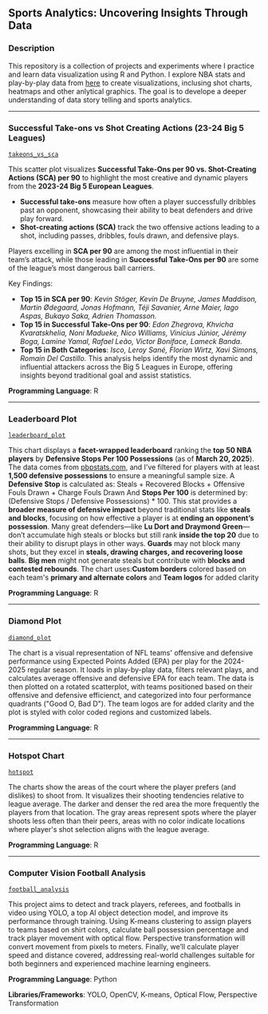 ## Sports Analytics: Uncovering Insights Through Data

### Description
This repository is a collection of projects and experiments where I practice and learn data visualization using R and Python. I explore NBA stats and play-by-play data from [here](https://github.com/shufinskiy/nba_data) to create visualizations, inclusing shot charts, heatmaps and other anlytical graphics. The goal is to develope a deeper understanding of data story telling and sports analytics.

---

### Successful Take-ons vs Shot Creating Actions (23-24 Big 5 Leagues)
[`takeons_vs_sca`](https://github.com/danieloyasodun/sports-data-visualization/blob/main/worldfootballr/takeons_vs_sca/big_5_creative.RR)

This scatter plot visualizes **Successful Take-Ons per 90 vs. Shot-Creating Actions (SCA) per 90** to highlight the most creative and dynamic players from the **2023-24 Big 5 European Leagues**.
  - **Successful take-ons** measure how often a player successfully dribbles past an opponent, showcasing their ability to beat defenders and drive play forward.
  - **Shot-creating actions (SCA)** track the two offensive actions leading to a shot, including passes, dribbles, fouls drawn, and defensive plays.

Players excelling in **SCA per 90** are among the most influential in their team’s attack, while those leading in **Successful Take-Ons per 90** are some of the league’s most dangerous ball carriers.

Key Findings:
  - **Top 15 in SCA per 90**: *Kevin Stöger, Kevin De Bruyne, James Maddison, Martin Ødegaard, Jonas Hofmann, Téji Savanier, Arne Maier, Iago Aspas, Bukayo Saka, Adrien Thomasson.*
  - **Top 15 in Successful Take-Ons per 90**: *Edon Zhegrova, Khvicha Kvaratskhelia, Noni Madueke, Nico Williams, Vinícius Júnior, Jérémy Boga, Lamine Yamal, Rafael Leão, Victor Boniface, Lameck Banda.*
  - **Top 15 in Both Categories**: *Isco, Leroy Sané, Florian Wirtz, Xavi Simons, Romain Del Castillo.*
This analysis helps identify the most dynamic and influential attackers across the Big 5 Leagues in Europe, offering insights beyond traditional goal and assist statistics.

**Programming Language**: R

---

### Leaderboard Plot
[`leaderboard_plot`](https://github.com/danieloyasodun/sports-data-visualization/blob/main/leaderboard_plot/leaderboard.R)

This chart displays a **facet-wrapped leaderboard** ranking the **top 50 NBA players** by **Defensive Stops Per 100 Possessions** (as of **March 20, 2025**). The data comes from [pbpstats.com](https://pbpstats.com), and I’ve filtered for players with at least **1,500 defensive possessions** to ensure a meaningful sample size. A **Defensive Stop** is calculated as: Steals + Recovered Blocks + Offensive Fouls Drawn + Charge Fouls Drawn And **Stops Per 100** is determined by: (Defensive Stops / Defensive Possessions) * 100. This stat provides a **broader measure of defensive impact** beyond traditional stats like **steals and blocks**, focusing on how effective a player is at **ending an opponent’s possession**. Many great defenders—like **Lu Dort and Draymond Green**—don’t accumulate high steals or blocks but still rank **inside the top 20** due to their ability to disrupt plays in other ways. **Guards** may not block many shots, but they excel in **steals, drawing charges, and recovering loose balls**. **Big men** might not generate steals but contribute with **blocks and contested rebounds**. The chart uses:**Custom borders** colored based on each team's **primary and alternate colors** and **Team logos** for added clarity  

**Programming Language**: R

---

### Diamond Plot
[`diamond_plot`](https://github.com/danieloyasodun/sports-data-visualization/blob/main/diamond_plot/diamond_plot.R)

The chart is a visual representation of NFL teams' offensive and defensive performance using Expected Points Added (EPA) per play for the 2024-2025 regular season. It loads in play-by-play data, filters relevant plays, and calculates average offensive and defensive EPA for each team. The data is then plotted on a rotated scatterplot, with teams positioned based on their offensive and defensive efficienct, and categorized into four performance quadrants ("Good O, Bad D"). The team logos are for added clarity and the plot is styled with color coded regions and customized labels.

**Programming Language**: R

---

### Hotspot Chart
[`hotspot`](https://github.com/danieloyasodun/nba-data-visualization/blob/main/hotspotchart/hotspot.R)

The charts show the areas of the court where the player prefers (and dislikes) to shoot from. It visualizes their shooting tendencies relative to league average. The darker and denser the red area the more frequently the players from that location. The gray areas represent spots where the player shoots less often than their peers, areas with no color indicate locations where player's shot selection aligns with the league average.

**Programming Language**: R

---

### Computer Vision Football Analysis
[`football_analysis`](https://github.com/danieloyasodun/football_analysis)

This project aims to detect and track players, referees, and footballs in video using YOLO, a top AI object detection model, and improve its performance through training. Using K-means clustering to assign players to teams based on shirt colors, calculate ball possession percentage and track player movement with optical flow. Perspective transformation will convert movement from pixels to meters. Finally, we’ll calculate player speed and distance covered, addressing real-world challenges suitable for both beginners and experienced machine learning engineers.

**Programming Language**: Python

**Libraries/Frameworks**: YOLO, OpenCV, K-means, Optical Flow, Perspective Transformation
